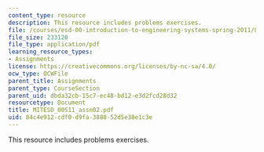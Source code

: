 ```yaml
---
content_type: resource
description: This resource includes problems exercises.
file: /courses/esd-00-introduction-to-engineering-systems-spring-2011/84c4e912cdf0d9fa388852d5e38e1c3e_MITESD_00S11_assn02.pdf
file_size: 233120
file_type: application/pdf
learning_resource_types:
- Assignments
license: https://creativecommons.org/licenses/by-nc-sa/4.0/
ocw_type: OCWFile
parent_title: Assignments
parent_type: CourseSection
parent_uid: dbda32cb-15c7-ec48-bd12-e3d2fcd28d32
resourcetype: Document
title: MITESD_00S11_assn02.pdf
uid: 84c4e912-cdf0-d9fa-3888-52d5e38e1c3e
---
```

This resource includes problems exercises.